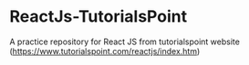 # ReactJs-TutorialsPoint
A practice repository for React JS from tutorialspoint website (https://www.tutorialspoint.com/reactjs/index.htm)
